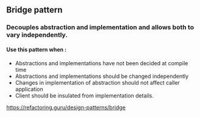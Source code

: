 ## Bridge pattern 
### Decouples abstraction and implementation and allows both to vary independently.

#### Use this pattern when :

* Abstractions and implementations have not been decided at compile time
* Abstractions and implementations should be changed independently
* Changes in implementation of abstraction should not affect caller application
* Client should be insulated from implementation details.

https://refactoring.guru/design-patterns/bridge
